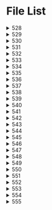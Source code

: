 # File List

<details>
<summary>528</summary>

- [sum](https://ponapon280.github.io/5chSummary/528/sum.html)
- [mod](https://ponapon280.github.io/5chSummary/528/mod.html)

> sum_prefiles
>

> mod_prefiles
>
</details>

<details>
<summary>529</summary>

- [sum](https://ponapon280.github.io/5chSummary/529/sum.html)
- [mod](https://ponapon280.github.io/5chSummary/529/mod.html)
- [url](https://ponapon280.github.io/5chSummary/529/url.html)

> sum_prefiles
>

> mod_prefiles
>
</details>

<details>
<summary>530</summary>

- [sum](https://ponapon280.github.io/5chSummary/530/sum.html)
- [mod](https://ponapon280.github.io/5chSummary/530/mod.html)
- [url](https://ponapon280.github.io/5chSummary/530/url.html)

> sum_prefiles
>

> mod_prefiles
>
</details>

<details>
<summary>531</summary>

- [sum](https://ponapon280.github.io/5chSummary/531/sum.html)
- [mod](https://ponapon280.github.io/5chSummary/531/mod.html)
- [url](https://ponapon280.github.io/5chSummary/531/url.html)
- [mod_2](https://ponapon280.github.io/5chSummary/531/mod_2.html)

> sum_prefiles
>

> mod_prefiles
>
</details>

<details>
<summary>532</summary>

- [sum](https://ponapon280.github.io/5chSummary/532/sum.html)
- [mod](https://ponapon280.github.io/5chSummary/532/mod.html)
- [url](https://ponapon280.github.io/5chSummary/532/url.html)

> sum_prefiles
>
>  - [sum_1](https://ponapon280.github.io/5chSummary/532/sum_prefiles/sum_1.html)
>  - [sum_2](https://ponapon280.github.io/5chSummary/532/sum_prefiles/sum_2.html)
>  - [sum_3](https://ponapon280.github.io/5chSummary/532/sum_prefiles/sum_3.html)
>  - [sum_4](https://ponapon280.github.io/5chSummary/532/sum_prefiles/sum_4.html)
>  - [sum_5](https://ponapon280.github.io/5chSummary/532/sum_prefiles/sum_5.html)

> mod_prefiles
>
>  - [mod_1](https://ponapon280.github.io/5chSummary/532/mod_prefiles/mod_1.html)
>  - [mod_2](https://ponapon280.github.io/5chSummary/532/mod_prefiles/mod_2.html)
>  - [mod_3](https://ponapon280.github.io/5chSummary/532/mod_prefiles/mod_3.html)
>  - [mod_4](https://ponapon280.github.io/5chSummary/532/mod_prefiles/mod_4.html)
>  - [mod_5](https://ponapon280.github.io/5chSummary/532/mod_prefiles/mod_5.html)
</details>

<details>
<summary>533</summary>

- [sum](https://ponapon280.github.io/5chSummary/533/sum.html)
- [mod](https://ponapon280.github.io/5chSummary/533/mod.html)
- [url](https://ponapon280.github.io/5chSummary/533/url.html)

> sum_prefiles
>
>  - [sum_1](https://ponapon280.github.io/5chSummary/533/sum_prefiles/sum_1.html)
>  - [sum_2](https://ponapon280.github.io/5chSummary/533/sum_prefiles/sum_2.html)
>  - [sum_3](https://ponapon280.github.io/5chSummary/533/sum_prefiles/sum_3.html)
>  - [sum_4](https://ponapon280.github.io/5chSummary/533/sum_prefiles/sum_4.html)
>  - [sum_5](https://ponapon280.github.io/5chSummary/533/sum_prefiles/sum_5.html)

> mod_prefiles
>
>  - [mod_1](https://ponapon280.github.io/5chSummary/533/mod_prefiles/mod_1.html)
>  - [mod_2](https://ponapon280.github.io/5chSummary/533/mod_prefiles/mod_2.html)
>  - [mod_3](https://ponapon280.github.io/5chSummary/533/mod_prefiles/mod_3.html)
>  - [mod_4](https://ponapon280.github.io/5chSummary/533/mod_prefiles/mod_4.html)
>  - [mod_5](https://ponapon280.github.io/5chSummary/533/mod_prefiles/mod_5.html)
</details>

<details>
<summary>534</summary>

- [sum](https://ponapon280.github.io/5chSummary/534/sum.html)
- [mod](https://ponapon280.github.io/5chSummary/534/mod.html)
- [url](https://ponapon280.github.io/5chSummary/534/url.html)

> sum_prefiles
>
>  - [sum_1](https://ponapon280.github.io/5chSummary/534/sum_prefiles/sum_1.html)
>  - [sum_2](https://ponapon280.github.io/5chSummary/534/sum_prefiles/sum_2.html)
>  - [sum_3](https://ponapon280.github.io/5chSummary/534/sum_prefiles/sum_3.html)
>  - [sum_4](https://ponapon280.github.io/5chSummary/534/sum_prefiles/sum_4.html)
>  - [sum_5](https://ponapon280.github.io/5chSummary/534/sum_prefiles/sum_5.html)

> mod_prefiles
>
>  - [mod_1](https://ponapon280.github.io/5chSummary/534/mod_prefiles/mod_1.html)
>  - [mod_2](https://ponapon280.github.io/5chSummary/534/mod_prefiles/mod_2.html)
>  - [mod_3](https://ponapon280.github.io/5chSummary/534/mod_prefiles/mod_3.html)
>  - [mod_4](https://ponapon280.github.io/5chSummary/534/mod_prefiles/mod_4.html)
>  - [mod_5](https://ponapon280.github.io/5chSummary/534/mod_prefiles/mod_5.html)
</details>

<details>
<summary>535</summary>

- [sum](https://ponapon280.github.io/5chSummary/535/sum.html)
- [mod](https://ponapon280.github.io/5chSummary/535/mod.html)
- [url](https://ponapon280.github.io/5chSummary/535/url.html)

> sum_prefiles
>
>  - [sum_1](https://ponapon280.github.io/5chSummary/535/sum_prefiles/sum_1.html)
>  - [sum_2](https://ponapon280.github.io/5chSummary/535/sum_prefiles/sum_2.html)
>  - [sum_3](https://ponapon280.github.io/5chSummary/535/sum_prefiles/sum_3.html)
>  - [sum_4](https://ponapon280.github.io/5chSummary/535/sum_prefiles/sum_4.html)
>  - [sum_5](https://ponapon280.github.io/5chSummary/535/sum_prefiles/sum_5.html)

> mod_prefiles
>
>  - [mod_1](https://ponapon280.github.io/5chSummary/535/mod_prefiles/mod_1.html)
>  - [mod_2](https://ponapon280.github.io/5chSummary/535/mod_prefiles/mod_2.html)
>  - [mod_3](https://ponapon280.github.io/5chSummary/535/mod_prefiles/mod_3.html)
>  - [mod_4](https://ponapon280.github.io/5chSummary/535/mod_prefiles/mod_4.html)
>  - [mod_5](https://ponapon280.github.io/5chSummary/535/mod_prefiles/mod_5.html)
</details>

<details>
<summary>536</summary>

- [sum](https://ponapon280.github.io/5chSummary/536/sum.html)
- [mod](https://ponapon280.github.io/5chSummary/536/mod.html)
- [url](https://ponapon280.github.io/5chSummary/536/url.html)

> sum_prefiles
>
>  - [sum_1](https://ponapon280.github.io/5chSummary/536/sum_prefiles/sum_1.html)
>  - [sum_2](https://ponapon280.github.io/5chSummary/536/sum_prefiles/sum_2.html)
>  - [sum_3](https://ponapon280.github.io/5chSummary/536/sum_prefiles/sum_3.html)
>  - [sum_4](https://ponapon280.github.io/5chSummary/536/sum_prefiles/sum_4.html)
>  - [sum_5](https://ponapon280.github.io/5chSummary/536/sum_prefiles/sum_5.html)

> mod_prefiles
>
>  - [mod_1](https://ponapon280.github.io/5chSummary/536/mod_prefiles/mod_1.html)
>  - [mod_2](https://ponapon280.github.io/5chSummary/536/mod_prefiles/mod_2.html)
>  - [mod_3](https://ponapon280.github.io/5chSummary/536/mod_prefiles/mod_3.html)
>  - [mod_4](https://ponapon280.github.io/5chSummary/536/mod_prefiles/mod_4.html)
>  - [mod_5](https://ponapon280.github.io/5chSummary/536/mod_prefiles/mod_5.html)
</details>

<details>
<summary>537</summary>

- [sum](https://ponapon280.github.io/5chSummary/537/sum.html)
- [mod](https://ponapon280.github.io/5chSummary/537/mod.html)
- [url](https://ponapon280.github.io/5chSummary/537/url.html)

> sum_prefiles
>
>  - [sum_1](https://ponapon280.github.io/5chSummary/537/sum_prefiles/sum_1.html)
>  - [sum_2](https://ponapon280.github.io/5chSummary/537/sum_prefiles/sum_2.html)
>  - [sum_3](https://ponapon280.github.io/5chSummary/537/sum_prefiles/sum_3.html)
>  - [sum_4](https://ponapon280.github.io/5chSummary/537/sum_prefiles/sum_4.html)
>  - [sum_5](https://ponapon280.github.io/5chSummary/537/sum_prefiles/sum_5.html)

> mod_prefiles
>
>  - [mod_1](https://ponapon280.github.io/5chSummary/537/mod_prefiles/mod_1.html)
>  - [mod_2](https://ponapon280.github.io/5chSummary/537/mod_prefiles/mod_2.html)
>  - [mod_3](https://ponapon280.github.io/5chSummary/537/mod_prefiles/mod_3.html)
>  - [mod_4](https://ponapon280.github.io/5chSummary/537/mod_prefiles/mod_4.html)
>  - [mod_5](https://ponapon280.github.io/5chSummary/537/mod_prefiles/mod_5.html)
</details>

<details>
<summary>538</summary>

- [sum](https://ponapon280.github.io/5chSummary/538/sum.html)
- [mod](https://ponapon280.github.io/5chSummary/538/mod.html)
- [url](https://ponapon280.github.io/5chSummary/538/url.html)

> sum_prefiles
>
>  - [sum_1](https://ponapon280.github.io/5chSummary/538/sum_prefiles/sum_1.html)
>  - [sum_2](https://ponapon280.github.io/5chSummary/538/sum_prefiles/sum_2.html)
>  - [sum_3](https://ponapon280.github.io/5chSummary/538/sum_prefiles/sum_3.html)
>  - [sum_4](https://ponapon280.github.io/5chSummary/538/sum_prefiles/sum_4.html)
>  - [sum_5](https://ponapon280.github.io/5chSummary/538/sum_prefiles/sum_5.html)

> mod_prefiles
>
>  - [mod_1](https://ponapon280.github.io/5chSummary/538/mod_prefiles/mod_1.html)
>  - [mod_2](https://ponapon280.github.io/5chSummary/538/mod_prefiles/mod_2.html)
>  - [mod_3](https://ponapon280.github.io/5chSummary/538/mod_prefiles/mod_3.html)
>  - [mod_4](https://ponapon280.github.io/5chSummary/538/mod_prefiles/mod_4.html)
>  - [mod_5](https://ponapon280.github.io/5chSummary/538/mod_prefiles/mod_5.html)
</details>

<details>
<summary>539</summary>

- [sum](https://ponapon280.github.io/5chSummary/539/sum.html)
- [mod](https://ponapon280.github.io/5chSummary/539/mod.html)
- [url](https://ponapon280.github.io/5chSummary/539/url.html)

> sum_prefiles
>
>  - [sum_1](https://ponapon280.github.io/5chSummary/539/sum_prefiles/sum_1.html)
>  - [sum_2](https://ponapon280.github.io/5chSummary/539/sum_prefiles/sum_2.html)
>  - [sum_3](https://ponapon280.github.io/5chSummary/539/sum_prefiles/sum_3.html)
>  - [sum_4](https://ponapon280.github.io/5chSummary/539/sum_prefiles/sum_4.html)
>  - [sum_5](https://ponapon280.github.io/5chSummary/539/sum_prefiles/sum_5.html)

> mod_prefiles
>
>  - [mod_1](https://ponapon280.github.io/5chSummary/539/mod_prefiles/mod_1.html)
>  - [mod_2](https://ponapon280.github.io/5chSummary/539/mod_prefiles/mod_2.html)
>  - [mod_3](https://ponapon280.github.io/5chSummary/539/mod_prefiles/mod_3.html)
>  - [mod_4](https://ponapon280.github.io/5chSummary/539/mod_prefiles/mod_4.html)
>  - [mod_5](https://ponapon280.github.io/5chSummary/539/mod_prefiles/mod_5.html)
</details>

<details>
<summary>540</summary>

- [sum](https://ponapon280.github.io/5chSummary/540/sum.html)
- [mod](https://ponapon280.github.io/5chSummary/540/mod.html)
- [url](https://ponapon280.github.io/5chSummary/540/url.html)

> sum_prefiles
>
>  - [sum_1](https://ponapon280.github.io/5chSummary/540/sum_prefiles/sum_1.html)
>  - [sum_2](https://ponapon280.github.io/5chSummary/540/sum_prefiles/sum_2.html)
>  - [sum_3](https://ponapon280.github.io/5chSummary/540/sum_prefiles/sum_3.html)
>  - [sum_4](https://ponapon280.github.io/5chSummary/540/sum_prefiles/sum_4.html)
>  - [sum_5](https://ponapon280.github.io/5chSummary/540/sum_prefiles/sum_5.html)

> mod_prefiles
>
>  - [mod_1](https://ponapon280.github.io/5chSummary/540/mod_prefiles/mod_1.html)
>  - [mod_2](https://ponapon280.github.io/5chSummary/540/mod_prefiles/mod_2.html)
>  - [mod_3](https://ponapon280.github.io/5chSummary/540/mod_prefiles/mod_3.html)
>  - [mod_4](https://ponapon280.github.io/5chSummary/540/mod_prefiles/mod_4.html)
>  - [mod_5](https://ponapon280.github.io/5chSummary/540/mod_prefiles/mod_5.html)
</details>

<details>
<summary>541</summary>

- [sum](https://ponapon280.github.io/5chSummary/541/sum.html)
- [mod](https://ponapon280.github.io/5chSummary/541/mod.html)
- [url](https://ponapon280.github.io/5chSummary/541/url.html)

> sum_prefiles
>
>  - [sum_1](https://ponapon280.github.io/5chSummary/541/sum_prefiles/sum_1.html)
>  - [sum_2](https://ponapon280.github.io/5chSummary/541/sum_prefiles/sum_2.html)
>  - [sum_3](https://ponapon280.github.io/5chSummary/541/sum_prefiles/sum_3.html)
>  - [sum_4](https://ponapon280.github.io/5chSummary/541/sum_prefiles/sum_4.html)
>  - [sum_5](https://ponapon280.github.io/5chSummary/541/sum_prefiles/sum_5.html)

> mod_prefiles
>
>  - [mod_1](https://ponapon280.github.io/5chSummary/541/mod_prefiles/mod_1.html)
>  - [mod_2](https://ponapon280.github.io/5chSummary/541/mod_prefiles/mod_2.html)
>  - [mod_3](https://ponapon280.github.io/5chSummary/541/mod_prefiles/mod_3.html)
>  - [mod_4](https://ponapon280.github.io/5chSummary/541/mod_prefiles/mod_4.html)
>  - [mod_5](https://ponapon280.github.io/5chSummary/541/mod_prefiles/mod_5.html)
</details>

<details>
<summary>542</summary>

- [sum](https://ponapon280.github.io/5chSummary/542/sum.html)
- [mod](https://ponapon280.github.io/5chSummary/542/mod.html)
- [url](https://ponapon280.github.io/5chSummary/542/url.html)

> sum_prefiles
>
>  - [sum_1](https://ponapon280.github.io/5chSummary/542/sum_prefiles/sum_1.html)
>  - [sum_2](https://ponapon280.github.io/5chSummary/542/sum_prefiles/sum_2.html)
>  - [sum_3](https://ponapon280.github.io/5chSummary/542/sum_prefiles/sum_3.html)
>  - [sum_4](https://ponapon280.github.io/5chSummary/542/sum_prefiles/sum_4.html)
>  - [sum_5](https://ponapon280.github.io/5chSummary/542/sum_prefiles/sum_5.html)

> mod_prefiles
>
>  - [mod_1](https://ponapon280.github.io/5chSummary/542/mod_prefiles/mod_1.html)
>  - [mod_2](https://ponapon280.github.io/5chSummary/542/mod_prefiles/mod_2.html)
>  - [mod_3](https://ponapon280.github.io/5chSummary/542/mod_prefiles/mod_3.html)
>  - [mod_4](https://ponapon280.github.io/5chSummary/542/mod_prefiles/mod_4.html)
>  - [mod_5](https://ponapon280.github.io/5chSummary/542/mod_prefiles/mod_5.html)
</details>

<details>
<summary>543</summary>

- [sum](https://ponapon280.github.io/5chSummary/543/sum.html)
- [mod](https://ponapon280.github.io/5chSummary/543/mod.html)
- [url](https://ponapon280.github.io/5chSummary/543/url.html)

> sum_prefiles
>
>  - [sum_1](https://ponapon280.github.io/5chSummary/543/sum_prefiles/sum_1.html)
>  - [sum_2](https://ponapon280.github.io/5chSummary/543/sum_prefiles/sum_2.html)
>  - [sum_3](https://ponapon280.github.io/5chSummary/543/sum_prefiles/sum_3.html)
>  - [sum_4](https://ponapon280.github.io/5chSummary/543/sum_prefiles/sum_4.html)
>  - [sum_5](https://ponapon280.github.io/5chSummary/543/sum_prefiles/sum_5.html)

> mod_prefiles
>
>  - [mod_1](https://ponapon280.github.io/5chSummary/543/mod_prefiles/mod_1.html)
>  - [mod_2](https://ponapon280.github.io/5chSummary/543/mod_prefiles/mod_2.html)
>  - [mod_3](https://ponapon280.github.io/5chSummary/543/mod_prefiles/mod_3.html)
>  - [mod_4](https://ponapon280.github.io/5chSummary/543/mod_prefiles/mod_4.html)
>  - [mod_5](https://ponapon280.github.io/5chSummary/543/mod_prefiles/mod_5.html)
</details>

<details>
<summary>544</summary>

- [sum](https://ponapon280.github.io/5chSummary/544/sum.html)
- [mod](https://ponapon280.github.io/5chSummary/544/mod.html)
- [url](https://ponapon280.github.io/5chSummary/544/url.html)

> sum_prefiles
>
>  - [sum_1](https://ponapon280.github.io/5chSummary/544/sum_prefiles/sum_1.html)
>  - [sum_2](https://ponapon280.github.io/5chSummary/544/sum_prefiles/sum_2.html)
>  - [sum_3](https://ponapon280.github.io/5chSummary/544/sum_prefiles/sum_3.html)
>  - [sum_4](https://ponapon280.github.io/5chSummary/544/sum_prefiles/sum_4.html)
>  - [sum_5](https://ponapon280.github.io/5chSummary/544/sum_prefiles/sum_5.html)

> mod_prefiles
>
>  - [mod_1](https://ponapon280.github.io/5chSummary/544/mod_prefiles/mod_1.html)
>  - [mod_2](https://ponapon280.github.io/5chSummary/544/mod_prefiles/mod_2.html)
>  - [mod_3](https://ponapon280.github.io/5chSummary/544/mod_prefiles/mod_3.html)
>  - [mod_4](https://ponapon280.github.io/5chSummary/544/mod_prefiles/mod_4.html)
>  - [mod_5](https://ponapon280.github.io/5chSummary/544/mod_prefiles/mod_5.html)
</details>

<details>
<summary>545</summary>

- [sum](https://ponapon280.github.io/5chSummary/545/sum.html)
- [mod](https://ponapon280.github.io/5chSummary/545/mod.html)
- [url](https://ponapon280.github.io/5chSummary/545/url.html)
- [civitai](https://ponapon280.github.io/5chSummary/545/civitai.html)

> sum_prefiles
>
>  - [sum_1](https://ponapon280.github.io/5chSummary/545/sum_prefiles/sum_1.html)
>  - [sum_2](https://ponapon280.github.io/5chSummary/545/sum_prefiles/sum_2.html)
>  - [sum_3](https://ponapon280.github.io/5chSummary/545/sum_prefiles/sum_3.html)
>  - [sum_4](https://ponapon280.github.io/5chSummary/545/sum_prefiles/sum_4.html)
>  - [sum_5](https://ponapon280.github.io/5chSummary/545/sum_prefiles/sum_5.html)

> mod_prefiles
>
>  - [mod_1](https://ponapon280.github.io/5chSummary/545/mod_prefiles/mod_1.html)
>  - [mod_2](https://ponapon280.github.io/5chSummary/545/mod_prefiles/mod_2.html)
>  - [mod_3](https://ponapon280.github.io/5chSummary/545/mod_prefiles/mod_3.html)
>  - [mod_4](https://ponapon280.github.io/5chSummary/545/mod_prefiles/mod_4.html)
>  - [mod_5](https://ponapon280.github.io/5chSummary/545/mod_prefiles/mod_5.html)
</details>

<details>
<summary>546</summary>

- [sum](https://ponapon280.github.io/5chSummary/546/sum.html)
- [mod](https://ponapon280.github.io/5chSummary/546/mod.html)
- [url](https://ponapon280.github.io/5chSummary/546/url.html)
- [civitai](https://ponapon280.github.io/5chSummary/546/civitai.html)

> sum_prefiles
>
>  - [sum_1](https://ponapon280.github.io/5chSummary/546/sum_prefiles/sum_1.html)
>  - [sum_2](https://ponapon280.github.io/5chSummary/546/sum_prefiles/sum_2.html)
>  - [sum_3](https://ponapon280.github.io/5chSummary/546/sum_prefiles/sum_3.html)
>  - [sum_4](https://ponapon280.github.io/5chSummary/546/sum_prefiles/sum_4.html)
>  - [sum_5](https://ponapon280.github.io/5chSummary/546/sum_prefiles/sum_5.html)

> mod_prefiles
>
>  - [mod_1](https://ponapon280.github.io/5chSummary/546/mod_prefiles/mod_1.html)
>  - [mod_2](https://ponapon280.github.io/5chSummary/546/mod_prefiles/mod_2.html)
>  - [mod_3](https://ponapon280.github.io/5chSummary/546/mod_prefiles/mod_3.html)
>  - [mod_4](https://ponapon280.github.io/5chSummary/546/mod_prefiles/mod_4.html)
>  - [mod_5](https://ponapon280.github.io/5chSummary/546/mod_prefiles/mod_5.html)
</details>

<details>
<summary>547</summary>

- [sum](https://ponapon280.github.io/5chSummary/547/sum.html)
- [mod](https://ponapon280.github.io/5chSummary/547/mod.html)
- [url](https://ponapon280.github.io/5chSummary/547/url.html)
- [civitai](https://ponapon280.github.io/5chSummary/547/civitai.html)

> sum_prefiles
>
>  - [sum_1](https://ponapon280.github.io/5chSummary/547/sum_prefiles/sum_1.html)
>  - [sum_2](https://ponapon280.github.io/5chSummary/547/sum_prefiles/sum_2.html)
>  - [sum_3](https://ponapon280.github.io/5chSummary/547/sum_prefiles/sum_3.html)
>  - [sum_4](https://ponapon280.github.io/5chSummary/547/sum_prefiles/sum_4.html)
>  - [sum_5](https://ponapon280.github.io/5chSummary/547/sum_prefiles/sum_5.html)

> mod_prefiles
>
>  - [mod_1](https://ponapon280.github.io/5chSummary/547/mod_prefiles/mod_1.html)
>  - [mod_2](https://ponapon280.github.io/5chSummary/547/mod_prefiles/mod_2.html)
>  - [mod_3](https://ponapon280.github.io/5chSummary/547/mod_prefiles/mod_3.html)
>  - [mod_4](https://ponapon280.github.io/5chSummary/547/mod_prefiles/mod_4.html)
>  - [mod_5](https://ponapon280.github.io/5chSummary/547/mod_prefiles/mod_5.html)
</details>

<details>
<summary>548</summary>

- [sum](https://ponapon280.github.io/5chSummary/548/sum.html)
- [mod](https://ponapon280.github.io/5chSummary/548/mod.html)
- [url](https://ponapon280.github.io/5chSummary/548/url.html)
- [civitai](https://ponapon280.github.io/5chSummary/548/civitai.html)

> sum_prefiles
>
>  - [sum_1](https://ponapon280.github.io/5chSummary/548/sum_prefiles/sum_1.html)
>  - [sum_2](https://ponapon280.github.io/5chSummary/548/sum_prefiles/sum_2.html)
>  - [sum_3](https://ponapon280.github.io/5chSummary/548/sum_prefiles/sum_3.html)
>  - [sum_4](https://ponapon280.github.io/5chSummary/548/sum_prefiles/sum_4.html)
>  - [sum_5](https://ponapon280.github.io/5chSummary/548/sum_prefiles/sum_5.html)

> mod_prefiles
>
>  - [mod_1](https://ponapon280.github.io/5chSummary/548/mod_prefiles/mod_1.html)
>  - [mod_2](https://ponapon280.github.io/5chSummary/548/mod_prefiles/mod_2.html)
>  - [mod_3](https://ponapon280.github.io/5chSummary/548/mod_prefiles/mod_3.html)
>  - [mod_4](https://ponapon280.github.io/5chSummary/548/mod_prefiles/mod_4.html)
>  - [mod_5](https://ponapon280.github.io/5chSummary/548/mod_prefiles/mod_5.html)
</details>

<details>
<summary>549</summary>

- [sum](https://ponapon280.github.io/5chSummary/549/sum.html)
- [mod](https://ponapon280.github.io/5chSummary/549/mod.html)
- [url](https://ponapon280.github.io/5chSummary/549/url.html)
- [civitai](https://ponapon280.github.io/5chSummary/549/civitai.html)

> sum_prefiles
>
>  - [sum_1](https://ponapon280.github.io/5chSummary/549/sum_prefiles/sum_1.html)
>  - [sum_2](https://ponapon280.github.io/5chSummary/549/sum_prefiles/sum_2.html)
>  - [sum_3](https://ponapon280.github.io/5chSummary/549/sum_prefiles/sum_3.html)
>  - [sum_4](https://ponapon280.github.io/5chSummary/549/sum_prefiles/sum_4.html)
>  - [sum_5](https://ponapon280.github.io/5chSummary/549/sum_prefiles/sum_5.html)

> mod_prefiles
>
>  - [mod_1](https://ponapon280.github.io/5chSummary/549/mod_prefiles/mod_1.html)
>  - [mod_2](https://ponapon280.github.io/5chSummary/549/mod_prefiles/mod_2.html)
>  - [mod_3](https://ponapon280.github.io/5chSummary/549/mod_prefiles/mod_3.html)
>  - [mod_4](https://ponapon280.github.io/5chSummary/549/mod_prefiles/mod_4.html)
>  - [mod_5](https://ponapon280.github.io/5chSummary/549/mod_prefiles/mod_5.html)
</details>

<details>
<summary>550</summary>

- [sum](https://ponapon280.github.io/5chSummary/550/sum.html)
- [mod](https://ponapon280.github.io/5chSummary/550/mod.html)
- [url](https://ponapon280.github.io/5chSummary/550/url.html)
- [civitai](https://ponapon280.github.io/5chSummary/550/civitai.html)

> sum_prefiles
>
>  - [sum_1](https://ponapon280.github.io/5chSummary/550/sum_prefiles/sum_1.html)
>  - [sum_2](https://ponapon280.github.io/5chSummary/550/sum_prefiles/sum_2.html)
>  - [sum_3](https://ponapon280.github.io/5chSummary/550/sum_prefiles/sum_3.html)
>  - [sum_4](https://ponapon280.github.io/5chSummary/550/sum_prefiles/sum_4.html)
>  - [sum_5](https://ponapon280.github.io/5chSummary/550/sum_prefiles/sum_5.html)

> mod_prefiles
>
>  - [mod_1](https://ponapon280.github.io/5chSummary/550/mod_prefiles/mod_1.html)
>  - [mod_2](https://ponapon280.github.io/5chSummary/550/mod_prefiles/mod_2.html)
>  - [mod_3](https://ponapon280.github.io/5chSummary/550/mod_prefiles/mod_3.html)
>  - [mod_4](https://ponapon280.github.io/5chSummary/550/mod_prefiles/mod_4.html)
>  - [mod_5](https://ponapon280.github.io/5chSummary/550/mod_prefiles/mod_5.html)
</details>

<details>
<summary>551</summary>

- [sum](https://ponapon280.github.io/5chSummary/551/sum.html)
- [mod](https://ponapon280.github.io/5chSummary/551/mod.html)
- [url](https://ponapon280.github.io/5chSummary/551/url.html)
- [civitai](https://ponapon280.github.io/5chSummary/551/civitai.html)

> sum_prefiles
>
>  - [sum_1](https://ponapon280.github.io/5chSummary/551/sum_prefiles/sum_1.html)
>  - [sum_2](https://ponapon280.github.io/5chSummary/551/sum_prefiles/sum_2.html)
>  - [sum_3](https://ponapon280.github.io/5chSummary/551/sum_prefiles/sum_3.html)
>  - [sum_4](https://ponapon280.github.io/5chSummary/551/sum_prefiles/sum_4.html)
>  - [sum_5](https://ponapon280.github.io/5chSummary/551/sum_prefiles/sum_5.html)

> mod_prefiles
>
>  - [mod_1](https://ponapon280.github.io/5chSummary/551/mod_prefiles/mod_1.html)
>  - [mod_2](https://ponapon280.github.io/5chSummary/551/mod_prefiles/mod_2.html)
>  - [mod_3](https://ponapon280.github.io/5chSummary/551/mod_prefiles/mod_3.html)
>  - [mod_4](https://ponapon280.github.io/5chSummary/551/mod_prefiles/mod_4.html)
>  - [mod_5](https://ponapon280.github.io/5chSummary/551/mod_prefiles/mod_5.html)
</details>

<details>
<summary>552</summary>

- [sum](https://ponapon280.github.io/5chSummary/552/sum.html)
- [mod](https://ponapon280.github.io/5chSummary/552/mod.html)
- [url](https://ponapon280.github.io/5chSummary/552/url.html)
- [civitai](https://ponapon280.github.io/5chSummary/552/civitai.html)

> sum_prefiles
>
>  - [sum_1](https://ponapon280.github.io/5chSummary/552/sum_prefiles/sum_1.html)
>  - [sum_2](https://ponapon280.github.io/5chSummary/552/sum_prefiles/sum_2.html)
>  - [sum_3](https://ponapon280.github.io/5chSummary/552/sum_prefiles/sum_3.html)
>  - [sum_4](https://ponapon280.github.io/5chSummary/552/sum_prefiles/sum_4.html)
>  - [sum_5](https://ponapon280.github.io/5chSummary/552/sum_prefiles/sum_5.html)

> mod_prefiles
>
>  - [mod_1](https://ponapon280.github.io/5chSummary/552/mod_prefiles/mod_1.html)
>  - [mod_2](https://ponapon280.github.io/5chSummary/552/mod_prefiles/mod_2.html)
>  - [mod_3](https://ponapon280.github.io/5chSummary/552/mod_prefiles/mod_3.html)
>  - [mod_4](https://ponapon280.github.io/5chSummary/552/mod_prefiles/mod_4.html)
>  - [mod_5](https://ponapon280.github.io/5chSummary/552/mod_prefiles/mod_5.html)
</details>

<details>
<summary>553</summary>

- [sum](https://ponapon280.github.io/5chSummary/553/sum.html)
- [mod](https://ponapon280.github.io/5chSummary/553/mod.html)
- [url](https://ponapon280.github.io/5chSummary/553/url.html)

> sum_prefiles
>
>  - [sum_1](https://ponapon280.github.io/5chSummary/553/sum_prefiles/sum_1.html)
>  - [sum_2](https://ponapon280.github.io/5chSummary/553/sum_prefiles/sum_2.html)
>  - [sum_3](https://ponapon280.github.io/5chSummary/553/sum_prefiles/sum_3.html)
>  - [sum_4](https://ponapon280.github.io/5chSummary/553/sum_prefiles/sum_4.html)
>  - [sum_5](https://ponapon280.github.io/5chSummary/553/sum_prefiles/sum_5.html)

> mod_prefiles
>
>  - [mod_1](https://ponapon280.github.io/5chSummary/553/mod_prefiles/mod_1.html)
>  - [mod_2](https://ponapon280.github.io/5chSummary/553/mod_prefiles/mod_2.html)
>  - [mod_3](https://ponapon280.github.io/5chSummary/553/mod_prefiles/mod_3.html)
>  - [mod_4](https://ponapon280.github.io/5chSummary/553/mod_prefiles/mod_4.html)
>  - [mod_5](https://ponapon280.github.io/5chSummary/553/mod_prefiles/mod_5.html)
</details>

<details>
<summary>554</summary>

- [sum](https://ponapon280.github.io/5chSummary/554/sum.html)
- [mod](https://ponapon280.github.io/5chSummary/554/mod.html)
- [url](https://ponapon280.github.io/5chSummary/554/url.html)

> sum_prefiles
>
>  - [sum_1](https://ponapon280.github.io/5chSummary/554/sum_prefiles/sum_1.html)
>  - [sum_2](https://ponapon280.github.io/5chSummary/554/sum_prefiles/sum_2.html)
>  - [sum_3](https://ponapon280.github.io/5chSummary/554/sum_prefiles/sum_3.html)
>  - [sum_4](https://ponapon280.github.io/5chSummary/554/sum_prefiles/sum_4.html)
>  - [sum_5](https://ponapon280.github.io/5chSummary/554/sum_prefiles/sum_5.html)

> mod_prefiles
>
>  - [mod_1](https://ponapon280.github.io/5chSummary/554/mod_prefiles/mod_1.html)
>  - [mod_2](https://ponapon280.github.io/5chSummary/554/mod_prefiles/mod_2.html)
>  - [mod_3](https://ponapon280.github.io/5chSummary/554/mod_prefiles/mod_3.html)
>  - [mod_4](https://ponapon280.github.io/5chSummary/554/mod_prefiles/mod_4.html)
>  - [mod_5](https://ponapon280.github.io/5chSummary/554/mod_prefiles/mod_5.html)
</details>

<details>
<summary>555</summary>

- [sum](https://ponapon280.github.io/5chSummary/555/sum.html)
- [mod](https://ponapon280.github.io/5chSummary/555/mod.html)
- [url](https://ponapon280.github.io/5chSummary/555/url.html)

> sum_prefiles
>
>  - [sum_1](https://ponapon280.github.io/5chSummary/555/sum_prefiles/sum_1.html)
>  - [sum_2](https://ponapon280.github.io/5chSummary/555/sum_prefiles/sum_2.html)
>  - [sum_3](https://ponapon280.github.io/5chSummary/555/sum_prefiles/sum_3.html)
>  - [sum_4](https://ponapon280.github.io/5chSummary/555/sum_prefiles/sum_4.html)
>  - [sum_5](https://ponapon280.github.io/5chSummary/555/sum_prefiles/sum_5.html)

> mod_prefiles
>
>  - [mod_1](https://ponapon280.github.io/5chSummary/555/mod_prefiles/mod_1.html)
>  - [mod_2](https://ponapon280.github.io/5chSummary/555/mod_prefiles/mod_2.html)
>  - [mod_3](https://ponapon280.github.io/5chSummary/555/mod_prefiles/mod_3.html)
>  - [mod_4](https://ponapon280.github.io/5chSummary/555/mod_prefiles/mod_4.html)
>  - [mod_5](https://ponapon280.github.io/5chSummary/555/mod_prefiles/mod_5.html)
</details>

